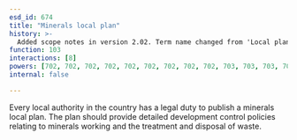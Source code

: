 ```yaml
---
esd_id: 674
title: "Minerals local plan"
history: >-
  Added scope notes in version 2.02. Term name changed from 'Local plan - minerals' to 'Planning - local plan - minerals' in version 3.00. name changed to 'Minerals local plan' in version 4.00.
function: 103
interactions: [8]
powers: [702, 702, 702, 702, 702, 702, 702, 702, 702, 703, 703, 703, 703, 703, 703, 703, 703, 703, 705, 722, 722, 722, 722, 722, 722, 722, 722, 722, 2640, 2640, 2640]
internal: false

---
```


Every local authority in the country has a legal duty to publish a minerals local plan.  The plan should provide detailed development control policies relating to minerals working and the treatment and disposal of waste.

